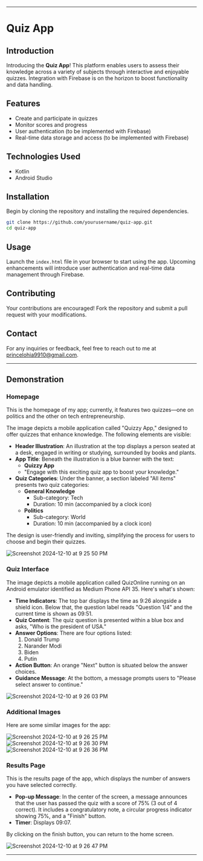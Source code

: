 
---

# Quiz App

## Introduction

Introducing the **Quiz App**! This platform enables users to assess their knowledge across a variety of subjects through interactive and enjoyable quizzes. Integration with Firebase is on the horizon to boost functionality and data handling.

## Features

- Create and participate in quizzes
- Monitor scores and progress
- User authentication (to be implemented with Firebase)
- Real-time data storage and access (to be implemented with Firebase)

## Technologies Used

- Kotlin
- Android Studio

## Installation

Begin by cloning the repository and installing the required dependencies.

```bash
git clone https://github.com/yourusername/quiz-app.git
cd quiz-app
```

## Usage

Launch the `index.html` file in your browser to start using the app. Upcoming enhancements will introduce user authentication and real-time data management through Firebase.

## Contributing

Your contributions are encouraged! Fork the repository and submit a pull request with your modifications.

## Contact

For any inquiries or feedback, feel free to reach out to me at [princelohia9910@gmail.com](mailto:princelohia9910@gmail.com).

---

## Demonstration

### Homepage

This is the homepage of my app; currently, it features two quizzes—one on politics and the other on tech entrepreneurship.

The image depicts a mobile application called "Quizzy App," designed to offer quizzes that enhance knowledge. The following elements are visible:

- **Header Illustration**: An illustration at the top displays a person seated at a desk, engaged in writing or studying, surrounded by books and plants.
- **App Title**: Beneath the illustration is a blue banner with the text:
  - **Quizzy App**
  - "Engage with this exciting quiz app to boost your knowledge."
- **Quiz Categories**: Under the banner, a section labeled "All items" presents two quiz categories:
  - **General Knowledge**
    - Sub-category: Tech
    - Duration: 10 min (accompanied by a clock icon)
  - **Politics**
    - Sub-category: World
    - Duration: 10 min (accompanied by a clock icon)

The design is user-friendly and inviting, simplifying the process for users to choose and begin their quizzes.

![Screenshot 2024-12-10 at 9 25 50 PM](https://github.com/user-attachments/assets/bd3be843-3ed1-41bd-a125-e3adc9e25fe6)

### Quiz Interface

The image depicts a mobile application called QuizOnline running on an Android emulator identified as Medium Phone API 35. Here's what's shown:

- **Time Indicators**: The top bar displays the time as 9:26 alongside a shield icon. Below that, the question label reads "Question 1/4" and the current time is shown as 09:51.
- **Quiz Content**: The quiz question is presented within a blue box and asks, "Who is the president of USA."
- **Answer Options**: There are four options listed:
  1. Donald Trump
  2. Narander Modi
  3. Biden
  4. Putin
- **Action Button**: An orange "Next" button is situated below the answer choices.
- **Guidance Message**: At the bottom, a message prompts users to "Please select answer to continue."

![Screenshot 2024-12-10 at 9 26 03 PM](https://github.com/user-attachments/assets/538a61dd-7d00-4a87-ad99-77fe3b8b52c6)

### Additional Images

Here are some similar images for the app:

![Screenshot 2024-12-10 at 9 26 25 PM](https://github.com/user-attachments/assets/1a53eff0-29ab-4d10-87eb-141ce6ce6bf3)
![Screenshot 2024-12-10 at 9 26 30 PM](https://github.com/user-attachments/assets/180973d8-f607-4747-85e7-7f590063dcb0)
![Screenshot 2024-12-10 at 9 26 36 PM](https://github.com/user-attachments/assets/44c24988-12ff-4173-84db-23bbb444ac4e)

### Results Page

This is the results page of the app, which displays the number of answers you have selected correctly.

- **Pop-up Message**: In the center of the screen, a message announces that the user has passed the quiz with a score of 75% (3 out of 4 correct). It includes a congratulatory note, a circular progress indicator showing 75%, and a "Finish" button.
- **Timer**: Displays 09:07.

By clicking on the finish button, you can return to the home screen.

![Screenshot 2024-12-10 at 9 26 47 PM](https://github.com/user-attachments/assets/2fce0aa8-4407-4478-9494-47afa44469d6)

---


















